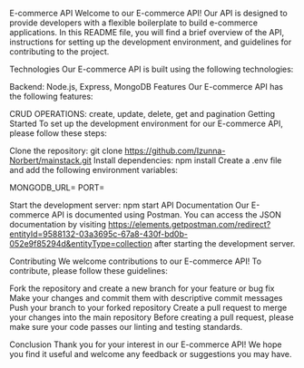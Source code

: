 E-commerce API
Welcome to our E-commerce API! Our API is designed to provide developers with a flexible boilerplate to build e-commerce applications. In this README file, you will find a brief overview of the API, instructions for setting up the development environment, and guidelines for contributing to the project.

Technologies
Our E-commerce API is built using the following technologies:

Backend: Node.js, Express, MongoDB
Features
Our E-commerce API has the following features:

CRUD OPERATIONS:
create, update, delete, get and pagination
Getting Started
To set up the development environment for our E-commerce API, please follow these steps:

Clone the repository: git clone https://github.com/Izunna-Norbert/mainstack.git
Install dependencies: npm install
Create a .env file and add the following environment variables:

MONGODB_URL=<your-mongodb-uri>
PORT=<your-port>

Start the development server: npm start
API Documentation
Our E-commerce API is documented using Postman. You can access the JSON documentation by visiting https://elements.getpostman.com/redirect?entityId=9588132-03a3695c-67a8-430f-bd0b-052e9f85294d&entityType=collection after starting the development server.

Contributing
We welcome contributions to our E-commerce API! To contribute, please follow these guidelines:

Fork the repository and create a new branch for your feature or bug fix
Make your changes and commit them with descriptive commit messages
Push your branch to your forked repository
Create a pull request to merge your changes into the main repository
Before creating a pull request, please make sure your code passes our linting and testing standards.

Conclusion
Thank you for your interest in our E-commerce API! We hope you find it useful and welcome any feedback or suggestions you may have.




